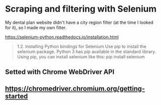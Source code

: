 # Scraping and filtering with Selenium
My dental plan website didn't have a city region filter (at the time I looked for it), so I made my own filter.

https://selenium-python.readthedocs.io/installation.html

> 1.2. Installing Python bindings for Selenium
> Use pip to install the selenium package. Python 3 has pip available in the standard library. Using pip, you can install selenium like this:
> pip install selenium

## Setted with Chrome WebDriver API
## https://chromedriver.chromium.org/getting-started
